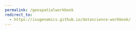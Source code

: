 ```yaml
---
permalink: /geospatialworkbook
redirect_to:
  - https://isugenomics.github.io/datascience-workbook/
---
```

